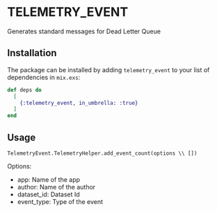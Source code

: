 # TELEMETRY_EVENT

Generates standard messages for Dead Letter Queue

## Installation

The package can be installed by adding `telemetry_event` to your list of dependencies in `mix.exs`:

```elixir
def deps do
  [
    {:telemetry_event, in_umbrella: :true}
  ]
end
```

## Usage

```
TelemetryEvent.TelemetryHelper.add_event_count(options \\ [])
```

Options:

  - app: Name of the app
  - author: Name of the author
  - dataset_id: Dataset Id
  - event_type: Type of the event
